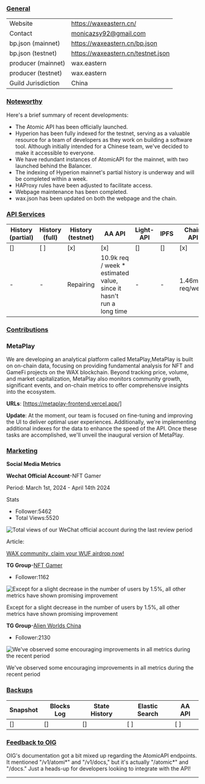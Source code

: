 ### <ins>General</ins>

|  |  |
| --- | --- |
| Website | https://waxeastern.cn/|
| Contact | monicazsy92@gmail.com |
| bp.json (mainnet) | https://waxeastern.cn/bp.json |
| bp.json (testnet) | https://waxeastern.cn/testnet.json|
| producer (mainnet) | wax.eastern |
| producer (testnet) | wax.eastern |
| Guild Jurisdiction | China |

### <ins>Noteworthy</ins>

Here's a brief summary of recent developments:


- The Atomic API has been officially launched.
- Hyperion has been fully indexed for the testnet, serving as a valuable resource for a team of developers as they work on building a software tool. Although initially intended for a Chinese team, we've decided to make it accessible to everyone.
- We have redundant instances of AtomicAPI for the mainnet, with two launched behind the Balancer.
- The indexing of Hyperion mainnet's partial history is underway and will be completed within a week.
- HAProxy rules have been adjusted to facilitate access.
- Webpage maintenance has been completed.
- wax.json has been updated on both the webpage and the chain.

### <ins>API Services</ins>

| History (partial) | History (full) | History (testnet) | AA API | Light-API  | IPFS |Chain API |
|--------|--------|--------|--------|--------|--------|--------|
| [] | [ ] | [x] | [x] | [] | [] |  [x] |
| - | - | Repairing | 10.9k req / week * estimated value, since it hasn't run a long time |- | - | 1.46m req/week |


### <ins>Contributions</ins>

### MetaPlay

We are developing an analytical platform called MetaPlay,MetaPlay is built on on-chain data, focusing on providing fundamental analysis for NFT and GameFi projects on the WAX blockchain. Beyond tracking price, volume, and market capitalization, MetaPlay also monitors community growth, significant events, and on-chain metrics to offer comprehensive insights into the ecosystem.

**URLs**: [https://metaplay-frontend.vercel.app/]

**Update**: 
At the moment, our team is focused on fine-tuning and improving the UI to deliver optimal user experiences. Additionally, we're implementing additional indexes for the data to enhance the speed of the API. Once these tasks are accomplished, we'll unveil the inaugural version of MetaPlay.


### <ins>Marketing</ins>

**Social Media Metrics**

****Wechat Official Account****-NFT Gamer


Period: March 1st, 2024 - April 14th 2024

Stats
- Follower:5462
- Total Views:5520


![Total views of our WeChat official account during the last review period](https://i.imgur.com/SQCLFvE.jpeg)

Article:

[WAX community, claim your WUF airdrop now!](https://mp.weixin.qq.com/s/8m62Tra0rTceSZbklkRzrA)

****TG Group****-[NFT Gamer](https://t.me/NFTGamerChina)
- Follower:1162

![Except for a slight decrease in the number of users by 1.5%, all other metrics have shown promising improvement](https://i.imgur.com/sUAaeYF.jpeg)

Except for a slight decrease in the number of users by 1.5%, all other metrics have shown promising improvement

****TG Group****-[Alien Worlds China](https://t.me/alienworldschina)
- Follower:2130
  
![We've observed some encouraging improvements in all metrics during the recent period](https://i.imgur.com/CrAe9CD.jpeg)

We've observed some encouraging improvements in all metrics during the recent period
### <ins>Backups </ins>

| Snapshot | Blocks Log | State History | Elastic Search | AA API |
|--------|--------|--------|--------|--------|
| [] | [] | [] | [ ] | [ ] |


### <ins>Feedback to OIG</ins>

OIG's documentation got a bit mixed up regarding the AtomicAPI endpoints. It mentioned "/v1/atomi*" and "/v1/docs," but it's actually "/atomic*" and "/docs." Just a heads-up for developers looking to integrate with the API!

----

